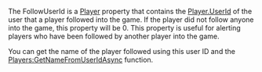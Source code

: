 The FollowUserId is a [Player](https://create.roblox.com/docs/reference/engine/classes/Player) property that contains the [Player.UserId](https://create.roblox.com/docs/reference/engine/classes/Player#UserId)
of the user that a player followed into the game. If the player did not
follow anyone into the game, this property will be 0. This property is
useful for alerting players who have been followed by another player into
the game.

You can get the name of the player followed using this user ID and the
[Players:GetNameFromUserIdAsync](https://create.roblox.com/docs/reference/engine/classes/Players#GetNameFromUserIdAsync) function.